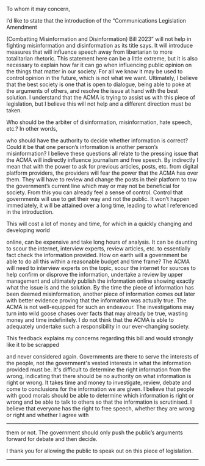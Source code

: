 To whom it may concern,

I’d like to state that the introduction of the “Communications Legislation Amendment

(Combatting Misinformation and Disinformation) Bill 2023” will not help in fighting misinformation and
disinformation as its title says. It will introduce measures that will influence speech away from
libertarian to more totalitarian rhetoric. This statement here can be a little extreme, but it is also
necessary to explain how far it can go when influencing public opinion on the things that matter in our
society. For all we know it may be used to control opinion in the future, which is not what we want.
Ultimately, I believe that the best society is one that is open to dialogue, being able to poke at the
arguments of others, and resolve the issue at hand with the best solution. I understand that the ACMA is
trying to assist us with this piece of legislation, but I believe this will not help and a different direction
must be taken.

Who should be the arbiter of disinformation, misinformation, hate speech, etc.? In other words,

who should have the authority to decide whether information is correct? Could it be that one person’s
information is another person’s misinformation? I believe these questions all relate to the pressing issue
that the ACMA will indirectly influence journalism and free speech. By indirectly I mean that with the
power to ask for previous articles, posts, etc. from digital platform providers, the providers will fear the
power that the ACMA has over them. They will have to review and change the posts in their platform to
tow the government’s current line which may or may not be beneficial for society. From this you can
already feel a sense of control. Control that governments will use to get their way and not the public. It
won’t happen immediately, it will be attained over a long time, leading to what I referenced in the
introduction.

This will cost a lot of money and time, for which in a quickly changing and developing world

online, can be expensive and take long hours of analysis. It can be daunting to scour the internet,
interview experts, review articles, etc. to essentially fact check the information provided. How on earth
will a government be able to do all this within a reasonable budget and time frame? The ACMA will need
to interview experts on the topic, scour the internet for sources to help confirm or disprove the
information, undertake a review by upper management and ultimately publish the information online
showing exactly what the issue is and the solution. By the time the piece of information has been
deemed misinformation, another piece of information comes out later with better evidence proving that
the information was actually true. The ACMA is not well-equipped for such an endeavour. The
investigations may turn into wild goose chases over facts that may already be true, wasting money and
time indefinitely. I do not think that the ACMA is able to adequately undertake such a responsibility in
our ever-changing society.

This feedback explains my concerns regarding this bill and would strongly like it to be scrapped

and never considered again. Governments are there to serve the interests of the people, not the
government's vested interests in what the information provided must be. It's difficult to determine the
right information from the wrong, indicating that there should be no authority on what information is
right or wrong. It takes time and money to investigate, review, debate and come to conclusions for the
information we are given. I believe that people with good morals should be able to determine which
information is right or wrong and be able to talk to others so that the information is scrutinised. I believe
that everyone has the right to free speech, whether they are wrong or right and whether I agree with


-----

them or not. The government should only push the public’s arguments forward for debate and then
decide.

I thank you for allowing the public to speak out on this piece of legislation.


-----

